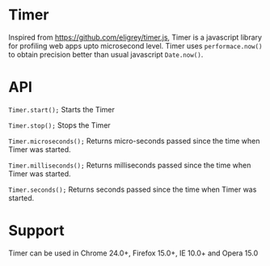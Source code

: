 Timer
=====

Inspired from https://github.com/eligrey/timer.js, Timer is a javascript library for profiling web apps upto microsecond level. Timer uses `performace.now()` to obtain precision better than usual javascript `Date.now()`.

API
=====

`Timer.start();`
Starts the Timer
  
`Timer.stop();`
Stops the Timer

`Timer.microseconds();`
Returns micro-seconds passed since the time when Timer was started.

`Timer.milliseconds();`
Returns milliseconds passed since the time when Timer was started.

`Timer.seconds();`
Returns seconds passed since the time when Timer was started.

Support
========

Timer can be used in Chrome 24.0+, Firefox 15.0+, IE 10.0+ and Opera 15.0
